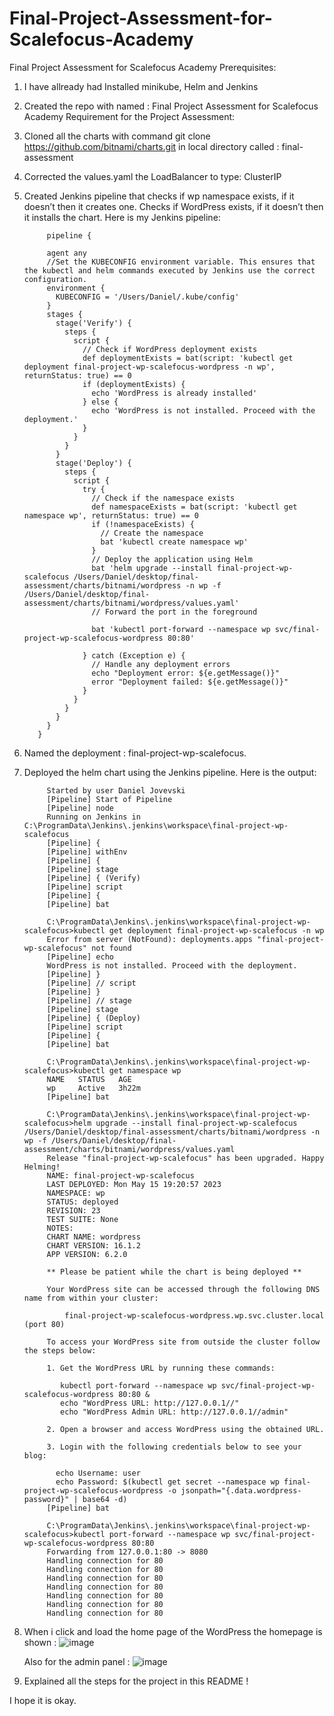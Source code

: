 # Final-Project-Assessment-for-Scalefocus-Academy
Final Project Assessment for Scalefocus Academy
Prerequisites:
1. I have allready had Installed minikube, Helm and Jenkins
2. Created the repo with named : Final Project Assessment for Scalefocus Academy
Requirement for the Project Assessment:
1. Cloned all the charts with command git clone https://github.com/bitnami/charts.git in local directory called : final-assessment
2. Corrected the values.yaml the LoadBalancer to type: ClusterIP
3. Created  Jenkins pipeline that checks if wp namespace exists, if it doesn’t then it creates one. Checks if WordPress exists, if it doesn’t then it installs the chart.
  Here is my Jenkins pipeline: 
  
            pipeline {

            agent any
            //Set the KUBECONFIG environment variable. This ensures that the kubectl and helm commands executed by Jenkins use the correct configuration.
            environment {
              KUBECONFIG = '/Users/Daniel/.kube/config'
            }
            stages {
              stage('Verify') {
                steps {
                  script {
                    // Check if WordPress deployment exists
                    def deploymentExists = bat(script: 'kubectl get deployment final-project-wp-scalefocus-wordpress -n wp', returnStatus: true) == 0
                    if (deploymentExists) {
                      echo 'WordPress is already installed'
                    } else {
                      echo 'WordPress is not installed. Proceed with the deployment.'
                    }
                  }
                }
              }
              stage('Deploy') {
                steps {
                  script {
                    try {
                      // Check if the namespace exists
                      def namespaceExists = bat(script: 'kubectl get namespace wp', returnStatus: true) == 0
                      if (!namespaceExists) {
                        // Create the namespace
                        bat 'kubectl create namespace wp'
                      }
                      // Deploy the application using Helm
                      bat 'helm upgrade --install final-project-wp-scalefocus /Users/Daniel/desktop/final-assessment/charts/bitnami/wordpress -n wp -f /Users/Daniel/desktop/final-assessment/charts/bitnami/wordpress/values.yaml'
                      // Forward the port in the foreground

                      bat 'kubectl port-forward --namespace wp svc/final-project-wp-scalefocus-wordpress 80:80'

                    } catch (Exception e) {
                      // Handle any deployment errors
                      echo "Deployment error: ${e.getMessage()}"
                      error "Deployment failed: ${e.getMessage()}"
                    }
                  }
                }
              }
            }
          }



4. Named the deployment : final-project-wp-scalefocus.
5. Deployed the helm chart using the Jenkins pipeline. Here is the output:

            Started by user Daniel Jovevski
            [Pipeline] Start of Pipeline
            [Pipeline] node
            Running on Jenkins in C:\ProgramData\Jenkins\.jenkins\workspace\final-project-wp-scalefocus
            [Pipeline] {
            [Pipeline] withEnv
            [Pipeline] {
            [Pipeline] stage
            [Pipeline] { (Verify)
            [Pipeline] script
            [Pipeline] {
            [Pipeline] bat

            C:\ProgramData\Jenkins\.jenkins\workspace\final-project-wp-scalefocus>kubectl get deployment final-project-wp-scalefocus -n wp 
            Error from server (NotFound): deployments.apps "final-project-wp-scalefocus" not found
            [Pipeline] echo
            WordPress is not installed. Proceed with the deployment.
            [Pipeline] }
            [Pipeline] // script
            [Pipeline] }
            [Pipeline] // stage
            [Pipeline] stage
            [Pipeline] { (Deploy)
            [Pipeline] script
            [Pipeline] {
            [Pipeline] bat

            C:\ProgramData\Jenkins\.jenkins\workspace\final-project-wp-scalefocus>kubectl get namespace wp 
            NAME   STATUS   AGE
            wp     Active   3h22m
            [Pipeline] bat

            C:\ProgramData\Jenkins\.jenkins\workspace\final-project-wp-scalefocus>helm upgrade --install final-project-wp-scalefocus /Users/Daniel/desktop/final-assessment/charts/bitnami/wordpress -n wp -f /Users/Daniel/desktop/final-assessment/charts/bitnami/wordpress/values.yaml 
            Release "final-project-wp-scalefocus" has been upgraded. Happy Helming!
            NAME: final-project-wp-scalefocus
            LAST DEPLOYED: Mon May 15 19:20:57 2023
            NAMESPACE: wp
            STATUS: deployed
            REVISION: 23
            TEST SUITE: None
            NOTES:
            CHART NAME: wordpress
            CHART VERSION: 16.1.2
            APP VERSION: 6.2.0

            ** Please be patient while the chart is being deployed **

            Your WordPress site can be accessed through the following DNS name from within your cluster:

                final-project-wp-scalefocus-wordpress.wp.svc.cluster.local (port 80)

            To access your WordPress site from outside the cluster follow the steps below:

            1. Get the WordPress URL by running these commands:

               kubectl port-forward --namespace wp svc/final-project-wp-scalefocus-wordpress 80:80 &
               echo "WordPress URL: http://127.0.0.1//"
               echo "WordPress Admin URL: http://127.0.0.1//admin"

            2. Open a browser and access WordPress using the obtained URL.

            3. Login with the following credentials below to see your blog:

              echo Username: user
              echo Password: $(kubectl get secret --namespace wp final-project-wp-scalefocus-wordpress -o jsonpath="{.data.wordpress-password}" | base64 -d)
            [Pipeline] bat

            C:\ProgramData\Jenkins\.jenkins\workspace\final-project-wp-scalefocus>kubectl port-forward --namespace wp svc/final-project-wp-scalefocus-wordpress 80:80 
            Forwarding from 127.0.0.1:80 -> 8080
            Handling connection for 80
            Handling connection for 80
            Handling connection for 80
            Handling connection for 80
            Handling connection for 80
            Handling connection for 80
            Handling connection for 80
                   
                   
6. When i click and load the home page of the WordPress the homepage is shown : 
![image](https://github.com/Daniel-AnTra/Final-Project-Assessment-for-Scalefocus-Academy/assets/121831389/4d73e1c4-393d-429d-bbcd-53ea19d89ab3)

   Also for the admin panel : 
![image](https://github.com/Daniel-AnTra/Final-Project-Assessment-for-Scalefocus-Academy/assets/121831389/d6e763e9-ede7-4e5c-aaae-1f08d4481705)
7. Explained all the steps for the project in this README ! 


I hope it is okay. 


